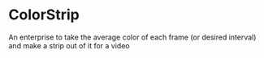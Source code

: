 # ColorStrip
An enterprise to take the average color of each frame (or desired interval) and make a strip out of it for a video
